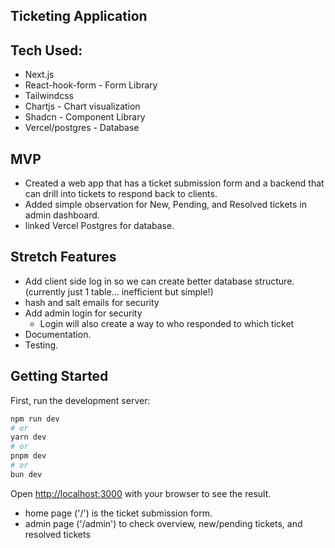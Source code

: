 ## Ticketing Application

## Tech Used:

- Next.js
- React-hook-form - Form Library
- Tailwindcss
- Chartjs - Chart visualization
- Shadcn - Component Library
- Vercel/postgres - Database

## MVP

- Created a web app that has a ticket submission form and a backend that can drill into tickets to respond back to clients.
- Added simple observation for New, Pending, and Resolved tickets in admin dashboard.
- linked Vercel Postgres for database.

## Stretch Features

- Add client side log in so we can create better database structure. (currently just 1 table... inefficient but simple!)
- hash and salt emails for security
- Add admin login for security
  - Login will also create a way to who responded to which ticket
- Documentation.
- Testing.

## Getting Started

First, run the development server:

```bash
npm run dev
# or
yarn dev
# or
pnpm dev
# or
bun dev
```

Open [http://localhost:3000](http://localhost:3000) with your browser to see the result.

- home page ('/') is the ticket submission form.
- admin page ('/admin') to check overview, new/pending tickets, and resolved tickets
